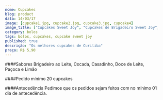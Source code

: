 ```yaml
---
nome: Cupcakes
blog: product
data: 14/03/17
image: [cupcake1.jpg, cupcake2.jpg, cupcake3.jpg, cupcake4]
image_title: ["Cupcakes Sweet Joy", "Cupcakes de Brigadeiro Sweet Joy", "O melhor cupcake de Curitiba", "Caixa de Cupcakes"]
category: bolos
tags: bolos, cupcakes, cupcake sweet joy
published: true
descrição: "Os melhores cupcakes de Curitiba"
preço: R$ 5,90
---
```

####Sabores
Brigadeiro ao Leite, Cocada, Casadinho, Doce de Leite, Paçoca
e Limão

####Pedido mínimo
20 cupcakes

####Antecedência
Pedimos que os pedidos sejam feitos com no mínimo 01 dia de antecedência. 
